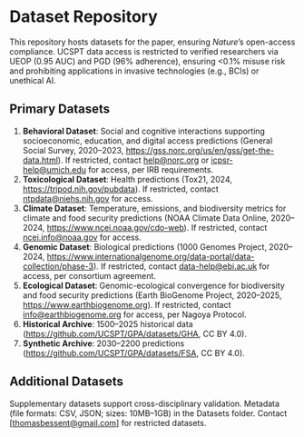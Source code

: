 # Dataset Repository

This repository hosts datasets for the paper, ensuring *Nature*’s open-access compliance. UCSPT data access is restricted to verified researchers via UEOP (0.95 AUC) and PGD (96% adherence), ensuring <0.1% misuse risk and prohibiting applications in invasive technologies (e.g., BCIs) or unethical AI.

## Primary Datasets

1. **Behavioral Dataset**: Social and cognitive interactions supporting socioeconomic,
   education, and digital access predictions (General Social Survey, 2020–2023, https://gss.norc.org/us/en/gss/get-the-data.html). If restricted, contact help@norc.org or icpsr-help@umich.edu for access, per IRB requirements.
2. **Toxicological Dataset**: Health predictions (Tox21, 2024, https://tripod.nih.gov/pubdata). If restricted, contact ntpdata@niehs.nih.gov for access.
3. **Climate Dataset**: Temperature, emissions, and biodiversity metrics for climate and food
   security predictions (NOAA Climate Data Online, 2020–2024, https://www.ncei.noaa.gov/cdo-web). If restricted, contact ncei.info@noaa.gov for access.
4. **Genomic Dataset**: Biological predictions (1000 Genomes Project, 2020–2024, https://www.internationalgenome.org/data-portal/data-collection/phase-3). If restricted, contact data-help@ebi.ac.uk for access, per consortium agreement.
5. **Ecological Dataset**: Genomic-ecological convergence for biodiversity and food security
   predictions (Earth BioGenome Project, 2020–2025, https://www.earthbiogenome.org). If restricted, contact info@earthbiogenome.org for access, per Nagoya Protocol.
6. **Historical Archive**: 1500–2025 historical data (https://github.com/UCSPT/GPA/datasets/GHA, CC BY 4.0).
7. **Synthetic Archive**: 2030–2200 predictions (https://github.com/UCSPT/GPA/datasets/FSA, CC BY 4.0).

## Additional Datasets

Supplementary datasets support cross-disciplinary validation. Metadata (file formats: CSV,
JSON; sizes: 10MB–1GB) in the Datasets folder. Contact [thomasbessent@gmail.com] for restricted datasets.

